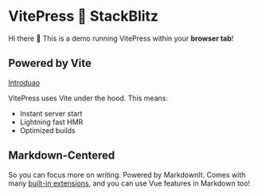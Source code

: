 # VitePress 💙 StackBlitz

Hi there :wave: This is a demo running VitePress within your **browser tab**!

## Powered by Vite

[Introduao](/introduao)

VitePress uses Vite under the hood. This means:

- Instant server start
- Lightning fast HMR
- Optimized builds

## Markdown-Centered

So you can focus more on writing. Powered by MarkdownIt. Comes with many [built-in extensions](https://vitepress.dev/guide/markdown), and you can use Vue features in Markdown too!
